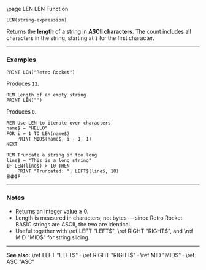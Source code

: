 \page LEN LEN Function

```basic
LEN(string-expression)
```

Returns the **length** of a string in **ASCII characters**.
The count includes all characters in the string, starting at `1` for the first character.

---

### Examples

```basic
PRINT LEN("Retro Rocket")
```

Produces `12`.

```basic
REM Length of an empty string
PRINT LEN("")
```

Produces `0`.

```basic
REM Use LEN to iterate over characters
name$ = "HELLO"
FOR i = 1 TO LEN(name$)
    PRINT MID$(name$, i - 1, 1)
NEXT
```

```basic
REM Truncate a string if too long
line$ = "This is a long string"
IF LEN(line$) > 10 THEN
    PRINT "Truncated: "; LEFT$(line$, 10)
ENDIF
```

---

### Notes

* Returns an integer value ≥ 0.
* Length is measured in characters, not bytes — since Retro Rocket BASIC strings are ASCII, the two are identical.
* Useful together with \ref LEFT "LEFT$", \ref RIGHT "RIGHT$", and \ref MID "MID$" for string slicing.

---

**See also:**
\ref LEFT "LEFT\$" · \ref RIGHT "RIGHT\$" · \ref MID "MID\$" · \ref ASC "ASC"
